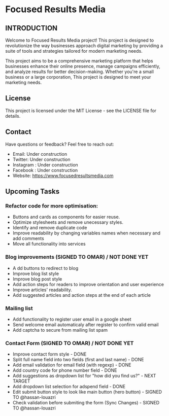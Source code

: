 # Focused Results Media

## INTRODUCTION

Welcome to Focused Results Media project! This project is designed to revolutionize the way businesses approach digital marketing by providing a suite of tools and strategies tailored for modern marketing needs.

This project aims to be a comprehensive marketing platform that helps businesses enhance their online presence, manage campaigns efficiently, and analyze results for better decision-making. Whether you're a small business or a large corporation, This project is designed to meet your marketing needs.

## License

This project is licensed under the MIT License - see the LICENSE file for details.

## Contact

Have questions or feedback? Feel free to reach out:
  * Email: Under construction
  * Twitter: Under construction
  * Instagram : Under construction
  * Facebook : Under construction
  * Website: https://www.focusedresultsmedia.com


## Upcoming Tasks

### Refactor code for more optimisation:
- Buttons and cards as components for easier reuse.
- Optimize stylesheets and remove unecessary styles.
- Identify and remove duplicate code
- Improve readability by changing variables names when necessary and add comments
- Move all functionality into services

### Blog improvements (SIGNED TO OMAR) / NOT DONE YET
- A dd buttons to redirect to blog
- Improve blog list style 
- Improve blog post style
- Add action steps for readers to improve orientation and user experience
- Improve articles' readability.
- Add suggested articles and action steps at the end of each article

### Mailing list
- Add functionality to register user email in a google sheet
- Send welcome email automaticaly after register to confirm valid email
- Add captcha to secure from mailing list spam

### Contact Form (SIGNED TO OMAR) / NOT DONE YET
- Improve contact form style - DONE
- Split full name field into two fields (first and last name) - DONE
- Add email validation for email field (with regexp) - DONE
- Add country code for phone number field - DONE
- Add suggestions as dropdown list for "how did you find us?" - NEXT TARGET
- Add dropdown list selection for adspend field - DONE
- Edit submit button style to look like main button (hero button) - SIGNED TO @hassan-louazri
- Check validation before submiting the form (Sync Changes) - SIGNED TO @hassan-louazri